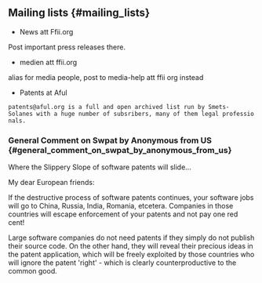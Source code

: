 ## Mailing lists {#mailing_lists}

-   News att Ffii.org

Post important press releases there.

-   medien att ffii.org

alias for media people, post to media-help att ffii org instead

-   Patents at Aful

`patents@aful.org is a full and open archived list run by Smets-Solanes with a huge number of subsribers, many of them legal professionals. `

### General Comment on Swpat by Anonymous from US {#general_comment_on_swpat_by_anonymous_from_us}

Where the Slippery Slope of software patents will slide\...

My dear European friends:

If the destructive process of software patents continues, your software
jobs will go to China, Russia, India, Romania, etcetera. Companies in
those countries will escape enforcement of your patents and not pay one
red cent!

Large software companies do not need patents if they simply do not
publish their source code. On the other hand, they will reveal their
precious ideas in the patent application, which will be freely exploited
by those countries who will ignore the patent \'right\' - which is
clearly counterproductive to the common good.
